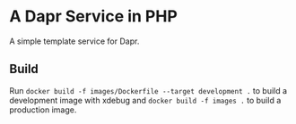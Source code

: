# A Dapr Service in PHP

A simple template service for Dapr.

## Build

Run `docker build -f images/Dockerfile --target development .` to
build a development image with xdebug and 
`docker build -f images .` to build a production image.
